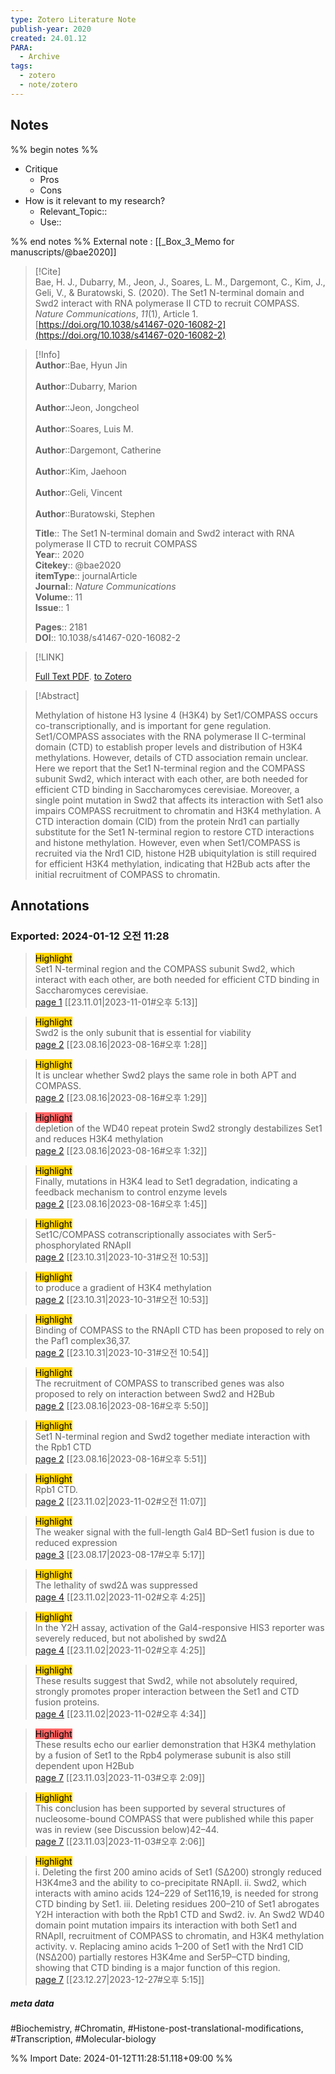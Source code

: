 ```yaml
---
type: Zotero Literature Note
publish-year: 2020 
created: 24.01.12
PARA:
  - Archive
tags:
  - zotero
  - note/zotero
---
```




## Notes
%% begin notes %%
- Critique
	- Pros
	- Cons
- How is it relevant to my research?
	- Relevant_Topic::
	- Use::

%% end notes %%
External note : [[_Box_3_Memo for manuscripts/@bae2020]]

> [!Cite]  
> Bae, H. J., Dubarry, M., Jeon, J., Soares, L. M., Dargemont, C., Kim, J., Geli, V., & Buratowski, S. (2020). The Set1 N-terminal domain and Swd2 interact with RNA polymerase II CTD to recruit COMPASS. _Nature Communications_, _11_(1), Article 1. [https://doi.org/10.1038/s41467-020-16082-2](https://doi.org/10.1038/s41467-020-16082-2)

>[!Info]  
> **Author**::Bae, Hyun Jin<br>  
> **Author**::Dubarry, Marion<br>  
> **Author**::Jeon, Jongcheol<br>  
> **Author**::Soares, Luis M.<br>  
> **Author**::Dargemont, Catherine<br>  
> **Author**::Kim, Jaehoon<br>  
> **Author**::Geli, Vincent<br>  
> **Author**::Buratowski, Stephen<br>  
>  
> **Title**:: The Set1 N-terminal domain and Swd2 interact with RNA polymerase II CTD to recruit COMPASS  
> **Year**:: 2020  
> **Citekey**:: @bae2020  
>**itemType**:: journalArticle  
>**Journal**:: *Nature Communications*  
>**Volume**:: 11  
>**Issue**:: 1  
>  
>  
>  
> **Pages**:: 2181  
>**DOI**:: 10.1038/s41467-020-16082-2  
>

> [!LINK]  
>  
> [Full Text PDF](file://C:\Users\kill9\Zotero\storage\ACAC64U3\Bae%20등%20-%202020%20-%20The%20Set1%20N-terminal%20domain%20and%20Swd2%20interact%20with%20.pdf).
> [to Zotero](zotero://select/library/items/5H27ARU6)

> [!Abstract]  
>  
> Methylation of histone H3 lysine 4 (H3K4) by Set1/COMPASS occurs co-transcriptionally, and is important for gene regulation. Set1/COMPASS associates with the RNA polymerase II C-terminal domain (CTD) to establish proper levels and distribution of H3K4 methylations. However, details of CTD association remain unclear. Here we report that the Set1 N-terminal region and the COMPASS subunit Swd2, which interact with each other, are both needed for efficient CTD binding in Saccharomyces cerevisiae. Moreover, a single point mutation in Swd2 that affects its interaction with Set1 also impairs COMPASS recruitment to chromatin and H3K4 methylation. A CTD interaction domain (CID) from the protein Nrd1 can partially substitute for the Set1 N-terminal region to restore CTD interactions and histone methylation. However, even when Set1/COMPASS is recruited via the Nrd1 CID, histone H2B ubiquitylation is still required for efficient H3K4 methylation, indicating that H2Bub acts after the initial recruitment of COMPASS to chromatin.  
>



## Annotations  
### Exported: 2024-01-12 오전 11:28 

> <mark style="background-color: #ffd400">Highlight</mark>  
> Set1 N-terminal region and the COMPASS subunit Swd2, which interact with each other, are both needed for efficient CTD binding in Saccharomyces cerevisiae.  
> [page 1](zotero://open-pdf/library/items/ACAC64U3?page=1&annotation=5UUFH9Q2) [[23.11.01|2023-11-01#오후 5:13]]

> <mark style="background-color: #ffd400">Highlight</mark>  
> Swd2 is the only subunit that is essential for viability  
> [page 2](zotero://open-pdf/library/items/ACAC64U3?page=2&annotation=GSS2ICGA) [[23.08.16|2023-08-16#오후 1:28]]

> <mark style="background-color: #ffd400">Highlight</mark>  
> It is unclear whether Swd2 plays the same role in both APT and COMPASS.  
> [page 2](zotero://open-pdf/library/items/ACAC64U3?page=2&annotation=5NLQR6XD) [[23.08.16|2023-08-16#오후 1:29]]

> <mark style="background-color: #ff6666">Highlight</mark>  
> depletion of the WD40 repeat protein Swd2 strongly destabilizes Set1 and reduces H3K4 methylation  
> [page 2](zotero://open-pdf/library/items/ACAC64U3?page=2&annotation=Z2AS5SGZ) [[23.08.16|2023-08-16#오후 1:32]]

> <mark style="background-color: #ffd400">Highlight</mark>  
> Finally, mutations in H3K4 lead to Set1 degradation, indicating a feedback mechanism to control enzyme levels  
> [page 2](zotero://open-pdf/library/items/ACAC64U3?page=2&annotation=9G9Z6XI3) [[23.08.16|2023-08-16#오후 1:45]]

> <mark style="background-color: #ffd400">Highlight</mark>  
> Set1C/COMPASS cotranscriptionally associates with Ser5-phosphorylated RNApII  
> [page 2](zotero://open-pdf/library/items/ACAC64U3?page=2&annotation=295VFGSZ) [[23.10.31|2023-10-31#오전 10:53]]

> <mark style="background-color: #ffd400">Highlight</mark>  
> to produce a gradient of H3K4 methylation  
> [page 2](zotero://open-pdf/library/items/ACAC64U3?page=2&annotation=UAK8C66M) [[23.10.31|2023-10-31#오전 10:53]]

> <mark style="background-color: #ffd400">Highlight</mark>  
> Binding of COMPASS to the RNApII CTD has been proposed to rely on the Paf1 complex36,37.  
> [page 2](zotero://open-pdf/library/items/ACAC64U3?page=2&annotation=8F7H8ZRL) [[23.10.31|2023-10-31#오전 10:54]]

> <mark style="background-color: #ffd400">Highlight</mark>  
> The recruitment of COMPASS to transcribed genes was also proposed to rely on interaction between Swd2 and H2Bub  
> [page 2](zotero://open-pdf/library/items/ACAC64U3?page=2&annotation=SNJ7MAT8) [[23.08.16|2023-08-16#오후 5:50]]

> <mark style="background-color: #ffd400">Highlight</mark>  
> Set1 N-terminal region and Swd2 together mediate interaction with the Rpb1 CTD  
> [page 2](zotero://open-pdf/library/items/ACAC64U3?page=2&annotation=PV9MFZBJ) [[23.08.16|2023-08-16#오후 5:51]]

> <mark style="background-color: #ffd400">Highlight</mark>  
> Rpb1 CTD.  
> [page 2](zotero://open-pdf/library/items/ACAC64U3?page=2&annotation=ET7WXTVW) [[23.11.02|2023-11-02#오전 11:07]]

> <mark style="background-color: #ffd400">Highlight</mark>  
> The weaker signal with the full-length Gal4 BD–Set1 fusion is due to reduced expression  
> [page 3](zotero://open-pdf/library/items/ACAC64U3?page=3&annotation=GDDPJT7V) [[23.08.17|2023-08-17#오후 5:17]]

> <mark style="background-color: #ffd400">Highlight</mark>  
> The lethality of swd2Δ was suppressed  
> [page 4](zotero://open-pdf/library/items/ACAC64U3?page=4&annotation=TZTYQU9P) [[23.11.02|2023-11-02#오후 4:25]]

> <mark style="background-color: #ffd400">Highlight</mark>  
> In the Y2H assay, activation of the Gal4-responsive HIS3 reporter was severely reduced, but not abolished by swd2Δ  
> [page 4](zotero://open-pdf/library/items/ACAC64U3?page=4&annotation=LCIMWSTK) [[23.11.02|2023-11-02#오후 4:25]]

> <mark style="background-color: #ffd400">Highlight</mark>  
> These results suggest that Swd2, while not absolutely required, strongly promotes proper interaction between the Set1 and CTD fusion proteins.  
> [page 4](zotero://open-pdf/library/items/ACAC64U3?page=4&annotation=CXT6F5HB) [[23.11.02|2023-11-02#오후 4:34]]

> <mark style="background-color: #ff6666">Highlight</mark>  
> These results echo our earlier demonstration that H3K4 methylation by a fusion of Set1 to the Rpb4 polymerase subunit is also still dependent upon H2Bub  
> [page 7](zotero://open-pdf/library/items/ACAC64U3?page=7&annotation=XYRTGRYN) [[23.11.03|2023-11-03#오후 2:09]]

> <mark style="background-color: #ffd400">Highlight</mark>  
> This conclusion has been supported by several structures of nucleosome-bound COMPASS that were published while this paper was in review (see Discussion below)42–44.  
> [page 7](zotero://open-pdf/library/items/ACAC64U3?page=7&annotation=FKDYPQBE) [[23.11.03|2023-11-03#오후 2:06]]

> <mark style="background-color: #ffd400">Highlight</mark>  
> i. Deleting the first 200 amino acids of Set1 (SΔ200) strongly reduced H3K4me3 and the ability to co-precipitate RNApII. ii. Swd2, which interacts with amino acids 124–229 of Set116,19, is needed for strong CTD binding by Set1. iii. Deleting residues 200–210 of Set1 abrogates Y2H interaction with both the Rpb1 CTD and Swd2. iv. An Swd2 WD40 domain point mutation impairs its interaction with both Set1 and RNApII, recruitment of COMPASS to chromatin, and H3K4 methylation activity. v. Replacing amino acids 1–200 of Set1 with the Nrd1 CID (NSΔ200) partially restores H3K4me and Ser5P–CTD binding, showing that CTD binding is a major function of this region.  
> [page 7](zotero://open-pdf/library/items/ACAC64U3?page=7&annotation=XIJ83G2U) [[23.12.27|2023-12-27#오후 5:15]]

##### meta data
#Biochemistry, #Chromatin, #Histone-post-translational-modifications, #Transcription, #Molecular-biology

%% Import Date: 2024-01-12T11:28:51.118+09:00 %%
